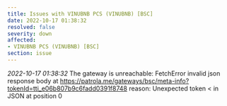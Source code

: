 ```yaml
---
title: Issues with VINUBNB PCS (VINUBNB) [BSC]
date: 2022-10-17 01:38:32
resolved: false
severity: down
affected:
- VINUBNB PCS (VINUBNB) [BSC]
section: issue
---
```


*2022-10-17 01:38:32* The gateway is unreachable: FetchError invalid json response body at https://patrola.me/gateways/bsc/meta-info?tokenId=tti_e06b807b9c6fadd0391f8748 reason: Unexpected token < in JSON at position 0
